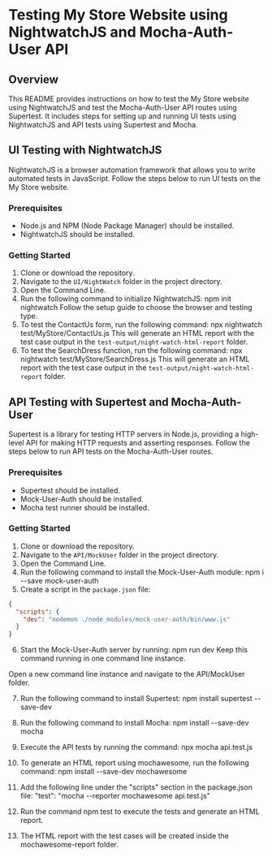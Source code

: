 # Testing My Store Website using NightwatchJS and Mocha-Auth-User API

## Overview
This README provides instructions on how to test the My Store website using NightwatchJS and test the Mocha-Auth-User API routes using Supertest. It includes steps for setting up and running UI tests using NightwatchJS and API tests using Supertest and Mocha.

## UI Testing with NightwatchJS
NightwatchJS is a browser automation framework that allows you to write automated tests in JavaScript. Follow the steps below to run UI tests on the My Store website.

### Prerequisites
- Node.js and NPM (Node Package Manager) should be installed.
- NightwatchJS should be installed.

### Getting Started
1. Clone or download the repository.
2. Navigate to the `UI/NightWatch` folder in the project directory.
3. Open the Command Line.
4. Run the following command to initialize NightwatchJS:
   npm init nightwatch
Follow the setup guide to choose the browser and testing type.
5. To test the ContactUs form, run the following command:
npx nightwatch test/MyStore/ContactUs.js
This will generate an HTML report with the test case output in the `test-output/night-watch-html-report` folder.
6. To test the SearchDress function, run the following command:
   npx nightwatch test/MyStore/SearchDress.js
This will generate an HTML report with the test case output in the `test-output/night-watch-html-report` folder.

## API Testing with Supertest and Mocha-Auth-User
Supertest is a library for testing HTTP servers in Node.js, providing a high-level API for making HTTP requests and asserting responses. Follow the steps below to run API tests on the Mocha-Auth-User routes.

### Prerequisites
- Supertest should be installed.
- Mock-User-Auth should be installed.
- Mocha test runner should be installed.

### Getting Started
1. Clone or download the repository.
2. Navigate to the `API/MockUser` folder in the project directory.
3. Open the Command Line.
4. Run the following command to install the Mock-User-Auth module:
   npm i --save mock-user-auth
5. Create a script in the `package.json` file:
```json
{
  "scripts": {
    "dev": "nodemon ./node_modules/mock-user-auth/bin/www.js"
  }
}
```
6. Start the Mock-User-Auth server by running:
 npm run dev
Keep this command running in one command line instance.

Open a new command line instance and navigate to the API/MockUser folder.

7. Run the following command to install Supertest:
   npm install supertest --save-dev

8. Run the following command to install Mocha:
   npm install --save-dev mocha

9. Execute the API tests by running the command:
   npx mocha api.test.js

10. To generate an HTML report using mochawesome, run the following command:
    npm install --save-dev mochawesome

11. Add the following line under the "scripts" section in the package.json file:
    "test": "mocha --reporter mochawesome api.test.js"

12. Run the command npm test to execute the tests and generate an HTML report.

13. The HTML report with the test cases will be created inside the mochawesome-report folder.
